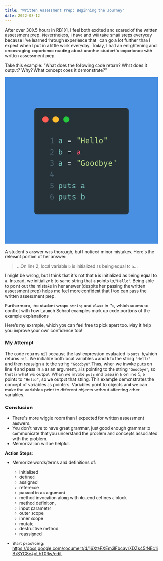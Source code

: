 ```yaml
---
title: "Written Assessment Prep: Beginning the Journey"
date: 2022-08-12
---
```


After over 300.5 hours in RB101, I feel both excited and scared of the written assessment prep. Nevertheless, I have and will take small steps everyday because I've learned through experience that I can go a lot further than I expect when I put in a little work everyday. Today, I had an enlightening and encouraging experience reading about another student's experience with written assessment prep.

Take this example: "What does the following code return? What does it output? Why? What concept does it demonstrate?"

![Source - carbon.now.sh/ image example](images/wap_example_1.png)


A student's answer was thorough, but I noticed minor mistakes. Here's the relevant portion of her answer:

> ...On line 2, local variable `b` is initialized as being equal to `a`...

I might be wrong, but I think that it's not that `b` is initialized as being equal to `a`. Instead, we initialize `b` to same string that `a` points to,`"Hello"`. Being able to point out the mistake in her answer (despite her passing the written assessment prep) helps me feel more confident that I too can pass the written assessment prep.

Furthermore, the student wraps `string` and `class` in \`'s, which seems to conflict with how Launch School examples mark up code portions of the example explanations.

Here's my example, which you can feel free to pick apart too. May it help you improve your own confidence too!

### My Attempt
The code returns `nil` because the last expression evaluated is `puts b`,which returns `nil`. We initialize both local variables `a` and `b` to the string `"Hello"` and then reassign `a` to the string `"Goodbye"`.Thus, when we invoke `puts` on line 4 and pass in `a` as an argument, `a` is pointing to the string `"Goodbye"`, so that is what we output. When we invoke `puts` and pass in `b` on line 5, `b` points to `"Hello"`, so we output that string. This example demonstrates the concept of variables as pointers. Variables point to objects and we can make the variables point to different objects without affecting other variables.

### Conclusion

- There's more wiggle room than I expected for written assessment answers.
- You don't have to have great grammar, just good enough grammar to communicate that you understand the problem and concepts associated with the problem.
- Memorization will be helpful.

**Action Steps**:
- Memorize words/terms and definitions of:
  - initialized
  - defined
  - assigned
  - reference
  - passed in as argument
  - method invocation along with do..end defines a block
  - method definition,
  - input parameter
  - outer scope
  - inner scope
  - mutate
  - destructive method
  - reassigned

- Start practicing: https://docs.google.com/document/d/16XteFXEm3lFbcavrXDZs45rNEc1iBxSYC8e4pLhT0Rw/edit

